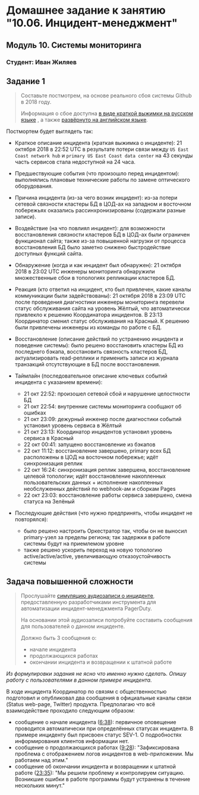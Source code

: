 # Домашнее задание к занятию "10.06. Инцидент-менеджмент"

## Модуль 10. Системы мониторинга

### Студент: Иван Жиляев

## Задание 1

>Составьте постмотрем, на основе реального сбоя системы Github в 2018 году.
>
>Информация о сбое доступна [в виде краткой выжимки на русском языке](https://habr.com/ru/post/427301/) , а
>также [развёрнуто на английском языке](https://github.blog/2018-10-30-oct21-post-incident-analysis/).

Постмортем будет выглядеть так:

- Краткое описание инцидента (краткая выжимка о инциденте): 21 октября 2018 в 22:52 UTC в результате потери связи между `US East Coast network hub` и `primary US East Coast data center` на 43 секунды часть сервисов стала недоступной на 24 часа.

- Предшествующие события (что произошло перед инцидентом): выполнялись плановые технические работы по замене оптического оборудования.

- Причина инцидента (из-за чего возник инцидент): из-за потери сетевой связности кластеры БД в ЦОД-ах на западном и восточном побережьях оказались рассинхронизированы (содержали разные записи).

- Воздействие (на что повлиял инцидент): для возможности восстановления связности кластеров БД в ЦОД-ах были ограничен функционал сайта; также из-за повышенной нагрузки от процесса восстановления БД было заметно снижено быстродействие доступных функций сайта.

- Обнаружение (когда и как инцидент был обнаружен): 21 октября 2018 в 23:02 UTC инженеры мониторинга обнаружили множественные сбои в топологиях репликации кластеров БД. 

- Реакция (кто ответил на инцидент, кто был привлечен, какие каналы коммуникации были задействованы): 21 октября 2018 в 23:09 UTC после проведения диагностики инженеры мониторинга перевели статус обслуживания сайта на уровень Жёлтый, что автоматически привлекло к решению Координатора инцидентов. В 23:13 Координатор сменил статус обслуживания на Красный. К решению были привлечены инженеры из команды по работе с БД.

- Восстановление (описание действий по устранению инцидента и поведение системы): было решено восстановить кластеры БД из последнего бэкапа, восстановить связность кластеров БД, актуализировать read-реплики и применить записи из журнала транзакций отсутствующие в БД после восстановления.

- Таймлайн (последовательное описание ключевых событий инцидента с указанием времени):

    - 21 окт 22:52: произошел сетевой сбой и нарушение целостности БД
    - 21 окт 22:54: внутренние системы мониторинга сообщают об ошибках
    - 21 окт 23:09: дежурный инженер после диагностики событий установил уровень сервиса в Жёлтый
    - 21 окт 23:13: Координатор инцидентов установил уровень сервиса в Красный
    - 22 окт 00:41: запущено восстановление из бэкапов
    - 22 окт 11:12: восстановление завершено, primary всех БД расположены в ЦОД на восточном побережье; идёт синхронизация реплик
    - 22 окт 16:24: синхронизация реплик завершена, восстановление целевой топологии; идёт восстановление накопленных пользовательских данных + исполнение накопленных необслуженных действий по webhook-ам и сборкам Pages
    - 22 окт 23:03: восстановление работы сервиса завершено, смена статуса на Зелёный

- Последующие действия (что нужно предпринять, чтобы инцидент не повторялся): 

    - было решено настроить Оркестратор так, чтобы он не выносил primary-узел за пределы региона; так задержки в работе системы будут на приемлемом уровне
    - также решено ускорить переход на новую топологию active/active/active, увеличивающую отказоустойчивость системы

## Задача повышенной сложности

>Прослушайте [симуляцию аудиозаписи о инциденте](https://youtu.be/vw6I5DYWkNA?t=1), предоставленную 
>разработчиками инструмента для автоматизации инцидент-менеджмента PagerDuty.
>
>На основании этой аудиозаписи попробуйте составить сообщения для пользователей о данном инциденте.
>
>Должно быть 3 сообщения о:
>- начале инцидента
>- продолжающихся работах
>- окончании инцидента и возвращении к штатной работе

_Из формулировки задания не ясно что именно нужно сделать. Опишу работу с пользователями в данном примере инцидента._  

В ходе инцидента Координатор по связям с общественностью подготовил и опубликовал два сообщения в официальные каналы связи (Status web-page, Twitter) продукта. Предполагаю что всё взаимодействие проходило следующим образом:

- сообщение о начале инцидента ([6:38](https://youtu.be/vw6I5DYWkNA?t=398)): первичное оповещение проводится автоматически при определённых статусах инцидента. В примере инциденту был присвоен статус SEV-1. О подробностях информирования клиентов информации нет.
- сообщение о продолжающихся работах ([9:28](https://youtu.be/vw6I5DYWkNA?t=568)): "Зафиксирована проблема с отображением логов инцидентов в web-приложении. Мы работаем над этим."
- сообщение об окончании инцидента и возвращении к штатной работе ([23:35](https://youtu.be/vw6I5DYWkNA?t=1415)): "Мы решили проблему и контролируем ситуацию. Возникшие ошибки в работе программы будут устранены в течение нескольких минут."
